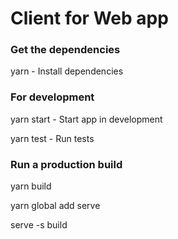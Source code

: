 # Client for Web app

### Get the dependencies

yarn        - Install dependencies 

### For development

yarn start  - Start app in development

yarn test   - Run tests

### Run a production build

yarn build

yarn global add serve

serve -s build

